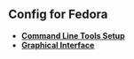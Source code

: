 ## Config for Fedora

- **[Command Line Tools Setup](./CLI.md)**
- **[Graphical Interface](./GUI.md)**
